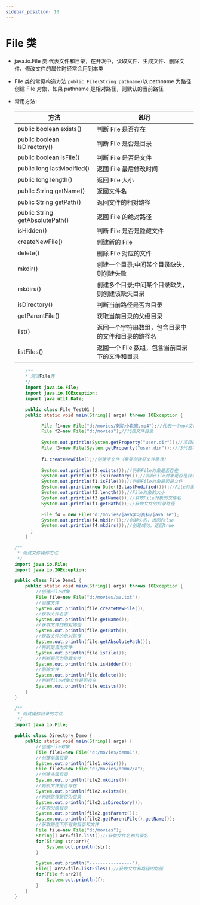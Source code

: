 ```yaml
---
sidebar_position: 10
---
```


# File 类
- java.io.File 类:代表文件和目录，在开发中，读取文件、生成文件、删除文件、修改文件的属性时经常会用到本类
- File 类的常见构造方法:`public File(String pathname)`以 pathname 为路径创建 File 对象，如果 pathname 是相对路径，则默认的当前路径
- 常用方法:

  | 方法                         | 说明                                           |
  | ---------------------------- | ----------------------------------------------- |
  | public boolean exists()      | 判断 File 是否存在                             |
  | publlc boolean lsDlrectory() | 判断 File 是否是目录                           |
  | public boolean isFlle()      | 判断 File 是否是文件                           |
  | public long lastModified()   | 返団 File 最后修改时间                         |
  | public long length()         | 返回 File 大小                                 |
  | publlc String getName()      | 返回文件名                                     |
  | public String getPath()      | 返回文件的相对路径                             |
  | public String getAbsolutePath() | 返回 File 的绝对路径                          |
  | isHidden()                   | 判断 File 是否是隐藏文件                       |
  | createNewFile()              | 创建新的 File                                  |
  | delete()                     | 删除 File 对应的文件                           |
  | mkdir()                      | 创建一个目录;中间某个目录缺失，则创建失败       |
  | mkdirs()                     | 创建多个目录;中间某个目录缺失，则创建该缺失目录 |
  | isDirectory()                | 判断当前路径是否为目录                           |
  | getParentFile()              | 获取当前目录的父级目录                           |
  | list()                       | 返回一个字符串数组，包含目录中的文件和目录的路径名 |
  | listFiles()                  | 返回一个 File 数组，包含当前目录下的文件和目录 |

  ```java
      /**
      * 测试File类
      */
      import java.io.File;
      import java.io.IOException;
      import java.util.Date;

      public class File_Test01 {
      public static void main(String[] args) throws IOException {

            File f1=new File("d:/movies/刺杀小说家.mp4");//代表一个mp4文件
            File f2=new File("d:/movies");//代表文件目录
		
            System.out.println(System.getProperty("user.dir"));//项目的路径
            File f3=new File(System.getProperty("user.dir"));//f3代表项目文件目录
		
            f1.createNewFile();//创建空文件（需要创建好文件路径）
		
            System.out.println(f2.exists());//判断File对象是否存在
            System.out.println(f2.isDirectory());//判断File对象是否是目录
            System.out.println(f1.isFile());//判断File对象是否是文件
            System.out.println(new Date(f3.lastModified()));//File对象最后修改时间
            System.out.println(f3.length());//File对象的大小
            System.out.println(f3.getName());//获取File对象的文件名
            System.out.println(f1.getPath());//获取文件的目录路径

            File f4 = new File("d:/movies/java学习资料/java_se");
            System.out.println(f4.mkdir());//创建失败，返回false
            System.out.println(f4.mkdirs());//创建成功，返回true
        }
      }
  ```

  ```java
  /**
   * 测试文件操作方法
   */
  import java.io.File;
  import java.io.IOException;
  
  public class File_Demo1 {
      public static void main(String[] args) throws IOException {
          //创建File对象
          File file=new File("d:/movies/aa.txt");
          //创建文件
          System.out.println(file.createNewFile());
          //获取文件名字
          System.out.println(file.getName());
          //获取文件的相对路径
          System.out.println(file.getPath());
          //获取文件的绝对路径
          System.out.println(file.getAbsolutePath());
          //判断是否为文件
          System.out.println(file.isFile());
          //判断是否为隐藏文件
          System.out.println(file.isHidden());
          //删除文件
          System.out.println(file.delete());
          //判断file对象文件是否存在
          System.out.println(file.exists());
      }
  }
  ```
  
  ```java
  /**
   * 测试操作目录的方法
   */
  import java.io.File;
  
  public class Directory_Demo {
      public static void main(String[] args) {
          //创建File对象
          File file1=new File("d:/movies/demo1");
          //创建单级目录
          System.out.println(file1.mkdir());
          File file2=new File("d:/movies/demo2/a");
          //创建多级目录
          System.out.println(file2.mkdirs());
          //判断文件是否存在
          System.out.println(file2.exists());
          //判断路径是否为目录
          System.out.println(file2.isDirectory());
          //获取父级目录
          System.out.println(file2.getParent());
          System.out.println(file2.getParentFile().getName());
          //获取路径下所有的目录和文件
          File file=new File("d:/movies");
          String[] arr=file.list();//获取文件名和目录名
          for(String str:arr){
              System.out.println(str);
          }
  
          System.out.println("----------------");
          File[] arr2=file.listFiles();//获取文件和路径的路径
          for(File f:arr2){
              System.out.println(f);
          }
      }
  }
  ```
